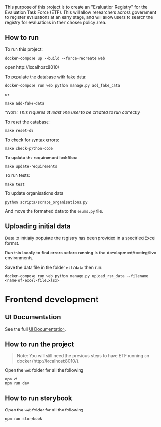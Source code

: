 This purpose of this project is to create an "Evaluation Registry" for the Evaluation Task Force (ETF). This will allow researchers across government to register evaluations at an early stage, and will allow users to search the registry for evaluations in their chosen policy area.

## How to run

To run this project:

    docker-compose up --build --force-recreate web

open http://localhost:8010/

To populate the database with fake data:

    docker-compose run web python manage.py add_fake_data

or

    make add-fake-data

\*_Note: This requires at least one user to be created to run correctly_

To reset the database:

    make reset-db

To check for syntax errors:

    make check-python-code

To update the requirement lockfiles:

    make update-requirements

To run tests:

    make test

To update organisations data:

    python scripts/scrape_organisations.py

And move the formatted data to the `enums.py` file.

## Uploading initial data

Data to initially populate the registry has been provided in a specified Excel format.

Run this locally to find errors before running in the development/testing/live environments.

Save the data file in the folder `etf/data` then run:

```
docker-compose run web python manage.py upload_rsm_data --filename <name-of-excel-file.xlsx>
```

# Frontend development

## UI Documentation

See the full [UI Documentation](https://i-dot-ai.github.io/etf/).

## How to run the project

> Note: You will still need the previous steps to have ETF running on docker (http://localhost:8010/).

Open the `web` folder for all the following

```
npm ci
npm run dev
```

## How to run storybook

Open the `web` folder for all the following

```
npm run storybook
`
